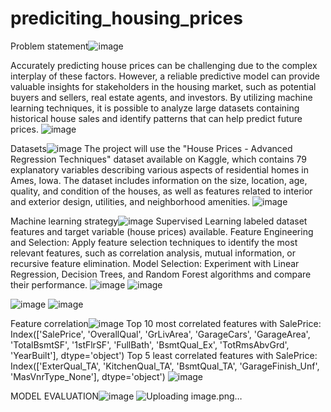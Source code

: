 # prediciting_housing_prices

Problem statement![image](https://github.com/Manuel-Aragon/prediciting_housing_prices/assets/73243037/aff34074-7459-4517-a391-91a471d48da6)

Accurately predicting house prices can be challenging due to the complex interplay of these factors. However, a reliable predictive model can provide valuable insights for stakeholders in the housing market, such as potential buyers and sellers, real estate agents, and investors. By utilizing machine learning techniques, it is possible to analyze large datasets containing historical house sales and identify patterns that can help predict future prices.
![image](https://github.com/Manuel-Aragon/prediciting_housing_prices/assets/73243037/67c6a3cd-a005-4e44-a119-160e667e18b9)


Datasets![image](https://github.com/Manuel-Aragon/prediciting_housing_prices/assets/73243037/7eee1516-19bc-4c05-aa91-0e73a657ef03)
The project will use the "House Prices - Advanced Regression Techniques" dataset available on Kaggle, which contains 79 explanatory variables describing various aspects of residential homes in Ames, Iowa. 
The dataset includes information on the size, location, age, quality, and condition of the houses, as well as features related to interior and exterior design, utilities, and neighborhood amenities.
![image](https://github.com/Manuel-Aragon/prediciting_housing_prices/assets/73243037/16cb0aa5-5245-4785-8e91-45e81d4b2885)

Machine learning strategy![image](https://github.com/Manuel-Aragon/prediciting_housing_prices/assets/73243037/f04f68c6-b113-420f-9a84-cf53b13f32b8)
Supervised Learning
labeled dataset 
features and target variable (house prices) available.
Feature Engineering and Selection:
Apply feature selection techniques to identify the most relevant features, such as correlation analysis, mutual information, or recursive feature elimination.
Model Selection: Experiment with Linear Regression, Decision Trees, and Random Forest algorithms and compare their performance.
![image](https://github.com/Manuel-Aragon/prediciting_housing_prices/assets/73243037/d460b4cd-be87-4f32-baa2-928fa9b5a325)
![image](https://github.com/Manuel-Aragon/prediciting_housing_prices/assets/73243037/67c4d656-c17b-43fe-9695-22441e3fb040)

![image](https://github.com/Manuel-Aragon/prediciting_housing_prices/assets/73243037/b5572afe-ae79-4e2f-9621-2285fa2d3427)
![image](https://github.com/Manuel-Aragon/prediciting_housing_prices/assets/73243037/7d2ab4d9-654c-4dca-9cdf-baa927e452e0)

Feature correlation![image](https://github.com/Manuel-Aragon/prediciting_housing_prices/assets/73243037/3a64e845-6236-4011-8753-1b0f439eae96)
Top 10 most correlated features with SalePrice: Index(['SalePrice', 'OverallQual', 'GrLivArea', 'GarageCars', 'GarageArea', 'TotalBsmtSF', '1stFlrSF', 'FullBath', 'BsmtQual_Ex', 'TotRmsAbvGrd', 'YearBuilt'], dtype='object') Top 5 least correlated features with SalePrice: Index(['ExterQual_TA', 'KitchenQual_TA', 'BsmtQual_TA', 'GarageFinish_Unf', 'MasVnrType_None'], dtype='object')
![image](https://github.com/Manuel-Aragon/prediciting_housing_prices/assets/73243037/0a076705-f996-4c57-8348-8e3de43e697a)

MODEL EVALUATION![image](https://github.com/Manuel-Aragon/prediciting_housing_prices/assets/73243037/773705bb-fab7-46ca-bc15-f71b25f9220c)
![Uploading image.png…]()
